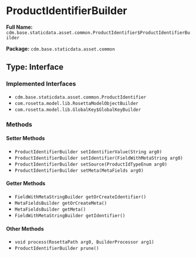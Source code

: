 # ProductIdentifierBuilder

**Full Name:** `cdm.base.staticdata.asset.common.ProductIdentifier$ProductIdentifierBuilder`

**Package:** `cdm.base.staticdata.asset.common`

## Type: Interface

### Implemented Interfaces

- `cdm.base.staticdata.asset.common.ProductIdentifier`
- `com.rosetta.model.lib.RosettaModelObjectBuilder`
- `com.rosetta.model.lib.GlobalKey$GlobalKeyBuilder`

### Methods

#### Setter Methods

- `ProductIdentifierBuilder setIdentifierValue(String arg0)`
- `ProductIdentifierBuilder setIdentifier(FieldWithMetaString arg0)`
- `ProductIdentifierBuilder setSource(ProductIdTypeEnum arg0)`
- `ProductIdentifierBuilder setMeta(MetaFields arg0)`

#### Getter Methods

- `FieldWithMetaStringBuilder getOrCreateIdentifier()`
- `MetaFieldsBuilder getOrCreateMeta()`
- `MetaFieldsBuilder getMeta()`
- `FieldWithMetaStringBuilder getIdentifier()`

#### Other Methods

- `void process(RosettaPath arg0, BuilderProcessor arg1)`
- `ProductIdentifierBuilder prune()`

